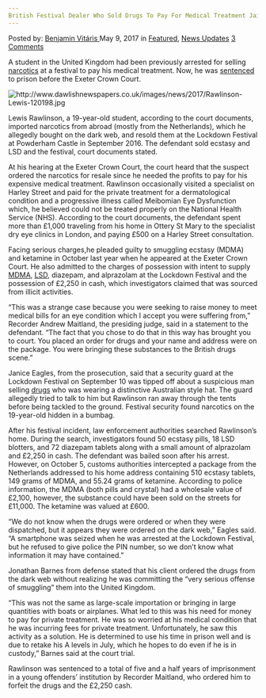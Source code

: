 ```yaml
---
British Festival Dealer Who Sold Drugs To Pay For Medical Treatment Jailed
---
```

<article class="post-listing post-19724 post type-post status-publish format-standard has-post-thumbnail hentry  tag-british tag-dealer tag-festival tag-jailed tag-medical tag-pay tag-sold tag-treatment">
    <div class="post-inner">
        <span>Posted by: <a href="https://www.deepdotweb.com/author/benjaminvi/" title="">Benjamin Vitáris </a></span>
    <span>May 9, 2017</span>
    <span>in <a href="https://www.deepdotweb.com/category/deepdot-news/" rel="category tag">Featured</a>, <a href="https://www.deepdotweb.com/category/news-updates/" rel="category tag">News Updates</a></span>
    <span><a href="https://www.deepdotweb.com/2017/05/09/british-festival-dealer-sold-drugs-pay-medical-treatment-jailed/#comments">3 Comments</a></span>
    </p>
    <div class="clear"></div>
    <div class="entry">
    <p style="text-align: left;"><a id="post-19724-_gjdgxs"></a> A student in the United Kingdom had been previously arrested for selling <a href="https://www.deepdotweb.com/tag/narcotics/">narcotics</a> at a festival to pay his medical treatment. Now, he was <a href="http://www.dawlishnewspapers.co.uk/article.cfm?id=104345&amp;headline=Festival%20dealer%20sold%20drugs%20to%20pay%20for%20medical%20treatment&amp;sectionIs=news&amp;searchyear=2017">sentenced</a> to prison before the Exeter Crown Court.</p>
    <p><img class="wp-image-19732 aligncenter" src="https://www.deepdotweb.com/wp-content/uploads/2017/05/http-www-dawlishnewspapers-co-uk-images-news-201.jpeg" alt="http://www.dawlishnewspapers.co.uk/images/news/2017/Rawlinson-Lewis-120198.jpg" srcset="https://www.deepdotweb.com/wp-content/uploads/2017/05/http-www-dawlishnewspapers-co-uk-images-news-201.jpeg 570w, https://www.deepdotweb.com/wp-content/uploads/2017/05/http-www-dawlishnewspapers-co-uk-images-news-201-225x300.jpeg 225w" sizes="(max-width: 570px) 100vw, 570px" /></p>
    <p>Lewis Rawlinson, a 19-year-old student, according to the court documents, imported narcotics from abroad (mostly from the Netherlands), which he allegedly bought on the dark web, and resold them at the Lockdown Festival at Powderham Castle in September 2016. The defendant sold ecstasy and LSD and the festival, court documents stated.</p>
    <p>At his hearing at the Exeter Crown Court, the court heard that the suspect ordered the narcotics for resale since he needed the profits to pay for his expensive medical treatment. Rawlinson occasionally visited a specialist on Harley Street and paid for the private treatment for a dermatological condition and a progressive illness called Meibomian Eye Dysfunction which, he believed could not be treated properly on the National Health Service (NHS). According to the court documents, the defendant spent more than £1,000 traveling from his home in Ottery St Mary to the specialist dry eye clinics in London, and paying £500 on a Harley Street consultation.</p>
    <p>Facing serious charges,he pleaded guilty to smuggling ecstasy (MDMA) and ketamine in October last year when he appeared at the Exeter Crown Court. He also admitted to the charges of possession with intent to supply <a href="https://www.deepdotweb.com/2017/03/17/three-darknet-vendors-busted-for-mdma-sales/">MDMA</a>, <a href="https://www.deepdotweb.com/2016/05/12/esu-student-arrested-buying-lsd-dark-web/">LSD</a>, diazepam, and alprazolam at the Lockdown Festival and the possession of £2,250 in cash, which investigators claimed that was sourced from illicit activities.</p>
    <p>“This was a strange case because you were seeking to raise money to meet medical bills for an eye condition which I accept you were suffering from,” Recorder Andrew Maitland, the presiding judge, said in a statement to the defendant. “The fact that you chose to do that in this way has brought you to court. You placed an order for drugs and your name and address were on the package. You were bringing these substances to the British drugs scene.”</p>
    <p>Janice Eagles, from the prosecution, said that a security guard at the Lockdown Festival on September 10 was tipped off about a suspicious man selling <a href="https://www.deepdotweb.com/tag/drugs/">drugs</a> who was wearing a distinctive Australian style hat. The guard allegedly tried to talk to him but Rawlinson ran away through the tents before being tackled to the ground. Festival security found narcotics on the 19-year-old hidden in a bumbag.</p>
    <p>After his festival incident, law enforcement authorities searched Rawlinson’s home. During the search, investigators found 50 ecstasy pills, 18 LSD blotters, and 72 diazepam tablets along with a small amount of alprazolam and £2,250 in cash. The defendant was bailed soon after his arrest. However, on October 5, customs authorities intercepted a package from the Netherlands addressed to his home address containing 510 ecstasy tablets, 149 grams of MDMA, and 55.24 grams of ketamine. According to police information, the MDMA (both pills and crystal) had a wholesale value of £2,100, however, the substance could have been sold on the streets for £11,000. The ketamine was valued at £600.</p>
    <p>“We do not know when the drugs were ordered or when they were dispatched, but it appears they were ordered on the dark web,” Eagles said. “A smartphone was seized when he was arrested at the Lockdown Festival, but he refused to give police the PIN number, so we don’t know what information it may have contained.”</p>
    <p>Jonathan Barnes from defense stated that his client ordered the drugs from the dark web without realizing he was committing the “very serious offense of smuggling” them into the United Kingdom.</p>
    <p>“This was not the same as large-scale importation or bringing in large quantities with boats or airplanes. What led to this was his need for money to pay for private treatment. He was so worried at his medical condition that he was incurring fees for private treatment. Unfortunately, he saw this activity as a solution. He is determined to use his time in prison well and is due to retake his A levels in July, which he hopes to do even if he is in custody,” Barnes said at the court trial.</p>
    <p>Rawlinson was sentenced to a total of five and a half years of imprisonment in a young offenders’ institution by Recorder Maitland, who ordered him to forfeit the drugs and the £2,250 cash.</p>
    </div>
    <span style="display:none"><a href="https://www.deepdotweb.com/tag/british/" rel="tag">british</a> <a href="https://www.deepdotweb.com/tag/dealer/" rel="tag">dealer</a> <a href="https://www.deepdotweb.com/tag/drugs/" rel="tag">drugs</a> <a href="https://www.deepdotweb.com/tag/festival/" rel="tag">festival</a> <a href="https://www.deepdotweb.com/tag/jailed/" rel="tag">jailed</a> <a href="https://www.deepdotweb.com/tag/medical/" rel="tag">medical</a> <a href="https://www.deepdotweb.com/tag/pay/" rel="tag">pay</a> <a href="https://www.deepdotweb.com/tag/sold/" rel="tag">sold</a> <a href="https://www.deepdotweb.com/tag/treatment/" rel="tag">treatment</a></span> <span style="display:none" class="updated">2017-05-09</span>
    <div style="display:none" class="vcard author" itemprop="author" itemscope itemtype="http://schema.org/Person"><strong class="fn" itemprop="name"><a href="https://www.deepdotweb.com/author/benjaminvi/" title="Posts by Benjamin Vitáris" rel="author">Benjamin Vitáris</a></strong></div>
    </div>
</article>

